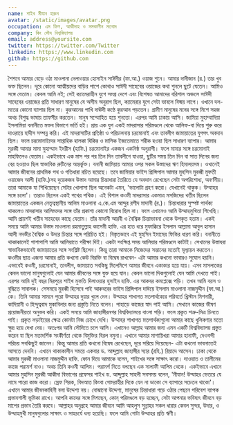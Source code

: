 ```yaml
---
name: শাইখ মীযান হারুন
avatar: /static/images/avatar.png
occupation: এম ফিল, আকীদাহ ও সমকালীন মতবাদ
company: কিং সৌদ বিশ্ববিদ্যালয়
email: address@yoursite.com
twitter: https://twitter.com/Twitter
linkedin: https://www.linkedin.com
github: https://github.com
---
```


শৈশবে আমার বেড়ে ওঠা মাওলানা দেলাওয়ার হোসাইন সাঈদীর (ফা.আ.) ওয়াজ শুনে। আমার দাদীজান (র.) তার খুব ভক্ত ছিলেন। দূরে কোনো আত্মীয়দের বাড়ির পাশে কোথাও সাঈদী সাহেবের ওয়াজের কথা শুনলে ছুটে যেতেন। আমিও সঙ্গে যেতাম। কেবল আমি নই; সেই ক্যামেরাহীন যুগে সমগ্র দেশে এবং বিশেষত আমাদের বরিশাল অঞ্চলে সাঈদী সাহেবের ওয়াজের প্রতি সাধারণ মানুষের যে অসীম অনুরাগ ছিল, ক্যামেরার যুগে সেটা ভাবলে বিস্ময় লাগে। ওখানে দল-মতের কোনো ব্যাপার ছিল না। কুরআনের পাখি দাঊদী কণ্ঠে কুরআন পড়তেন। গ্রামীণ মানুষের মনের সঙ্গে মিশে সহজ অথচ বিশুদ্ধ ভাষায় তাফসীর করতেন। মানুষ সম্মোহিত হয়ে শুনতো। 
এরপর আমি ঢাকায় আসি। জামিয়া মুহাম্মাদিয়া ইসলামিয়া বনানীতে মক্তব বিভাগে ভর্তি হই। প্রায় এক যুগ একই মাদরাসার পরিমণ্ডলে থেকে আলিফ-বা দিয়ে শুরু করে দাওরায়ে হাদীস সম্পন্ন করি। এই মাদরাসাটির প্রতিষ্ঠা ও পরিচালনায় চরমোনাই এবং তাবলীগ জামায়াতের যুগপ‌ৎ অবদান ছিল। ফলে চরমোনাইদের সাপ্তাহিক হালকা যিকির ও মাসিক ইজতেমাতে শরীক হওয়া ছিল সাধারণ ব্যাপার। আমার মুরব্বী আমার মামা মুহাম্মাদ ইদরীস (হাফি.) চরমোনাইর একজন একনিষ্ঠ অনুরাগী। ফলে মামার সঙ্গে চরমোনাই মাহফিলেও যেতাম। একইভাবে এক মাস পর পর তিন দিন তাবলীগে যাওয়া, ছুটির সময় তিন দিন বা সাত দিনের জন্য বের হওয়াও ছিল স্বাভাবিক রুটিনের অন্তর্ভুক্ত। 
বনানী জামিয়ায় আমার ওপর সকল উস্তাদের ঋণ হিমালয়সম। ওখানেই আমার জীবনের প্রাথমিক পথ ও গতিধারা রচিত হয়েছে। তবে জামিয়ার ভাইস প্রিন্সিপাল আমার মুহসিন মুরব্বী মুফতী ওয়াজেদ আলী (হাফি.)সহ দুয়েকজন উস্তাদ আমার চিন্তাধারা তৈরিতে যে অবদান রেখেছেন সেটা অপরিশোধ্য, অবর্ণনীয়। তারা আমাকে যা শিখিয়েছেন সেটার খোলাসা ছিল অনেকটা এমন, 'ভালোটা গ্রহণ করো। যেখানেই থাকুক। উম্মাহর সঙ্গে চলো'। তারাও ছিলেন একই পথের পথিক। এই বিশাল কওমী মাদরাসার একমাত্র মসজিদের খতীব ছিলেন জামায়াতের একজন নেতৃত্বস্থানীয় আলিম মাওলানা এ.কে.এম আব্দুর রশীদ মাদানী (র.)। চিন্তাধারার সুস্পষ্ট পার্থক্য থাকলেও মাদরাসার আলিমদের সঙ্গে তাঁর প্রকাশ্য কোনো বিরোধ ছিল না। ফলে এখানেও আমি উম্মাহমুখিতা শিখেছি। আমি প্রায়শই খতীব সাহেবের কাছে যেতাম। তাঁর মাদানী আরবী ও বৈশ্বিক চিন্তাভাবনা থেকে উপকৃত হতাম। একই সময়ে আমি আমার উস্তাদ মাওলানা রহমাতুল্লাহ কাসেমী হাফি. এর হাত ধরে মুফাক্কিরে ইসলাম আল্লামা আবুল হাসান আলী নদভীর বৈশ্বিক ও উদার চিন্তার সঙ্গে পরিচিত হই। বিস্তৃতভাবে এই মুহসিন ইমামের ফিকির ধারণ করি। 
বনানীতে থাকাকালেই পাশাপাশি আমি আলিয়াতে পরীক্ষা দিই। একটা সংক্ষিপ্ত সময় আলিয়ার পরিমণ্ডলে কাটাই। সেখানের উস্তাযরা স্বাভাবিকভাবেই জামায়াতের সঙ্গে সংশ্লিষ্ট ছিলেন। কিন্তু তারা আমাকে নিজেদের সন্তানের মতোই মূল্যায়ন করতেন। কওমীর ছাত্র এজন্য আমার প্রতি কখনো কেউ বিরক্তি বা বিদ্বেষ রাখবেন- এটা আমার কখনো ভাবারও সুযোগ হয়নি। এভাবেই কওমী, চরমোনাই, তাবলীগ, জামায়াত সবকিছু মিলেমিশে আমার জীবনে একাকার হয়ে যায়। এসব মাসলাকের কেবল ভালো মানুষগুলোই যেন আমার জীবনের সঙ্গে যুক্ত হয়ে যান। কেবল ভালো দিকগুলোই যেন আমি দেখতে পাই।  
এরপর আমি দুই বছর মিরপুরে শাইখ মুফতি দিলাওয়ার হুসাইন হাফি. এর আকবর কমপ্লেক্সে পড়ি। তখন আমি বয়স ও বুদ্ধিতে সাবালক। সেসময়ে মুরব্বী হিসেবে পাই আকবরের ভাইস প্রিন্সিপাল দাঈয়ে ইসলাম মাওলানা নাজমুদ্দীন (ফা.আ.) কে। তিনি আমার সামনে পুরো উম্মাহর দুয়ার খুলে দেন। উম্মাহর শাখাগত মতপার্থক্যের পরিবর্তে খ্রিস্টান মিশনারী, কাদিয়ানী ও হিন্দুত্ববাদ মুকাবিলার জন্য প্রস্তুতি নিতে বলেন। পাহাড়ে কাজের স্বাদ পাই আমি। সেখানে কাজের ভীষণ প্রয়োজনীয়তা অনুভব করি। একই সময়ে আমি জাহাঙ্গীরনগর বিশ্ববিদ্যালয়ে বাংলা পড়ি। ফলে প্রকৃত শত্রু-মিত্র চিনতে পাই। প্রকৃত লড়াইয়ের ক্ষেত্র কোনটা নিজ চোখে দেখি। উম্মাহর শাখাগত মতপার্থক্যগুলো আমার কাছে ধুলিকণার মতো ক্ষুদ্র হয়ে দেখা দেয়। 
অতঃপর আমি সৌদিতে চলে আসি। এখানেও আল্লাহ আমার জন্য এমন একটি বিশ্ববিদ্যালয় প্রস্তুত করেন যা ছিল মতাদর্শিক সংকীর্ণতা থেকে বিমুক্তির বিরল নমুনা। এখানে আমার মাশায়িখরা আমার হানাফী, দেওবন্দী পরিচয় সবকিছুই জানেন। কিন্তু আমার প্রতি কখনো বিদ্বেষ রেখেছেন, দূরে সরিয়ে দিয়েছেন- এটা কখনো ভাবনাতেই আসতে দেননি। এখানে থাকাকালীন সময়ে একবার ড. আব্দুল্লাহ জাহাঙ্গীর স্যার (রহি.) রিয়াদে আসেন। ঢাকা থেকে আমার মুরব্বী মাওলানা নাজমুদ্দীন হাফি. ফোন দিয়ে আমাকে বলেন, শাইখের সঙ্গে সাক্ষা‌ৎ করো। দাওয়াত ও তালীমের কাজে পরামর্শ নাও। অথচ তিনি কওমী আলিম। পরামর্শ নিতে বলছেন এক সালাফী আলিম থেকে। একইভাবে এখানে আমার মুহসিন মুরব্বী আকীদা বিভাগের প্রফেসর শাইখ ড. আব্দুল্লাহ সাহলী সবসময় বলেন, 'মীযান! উম্মাহর ভেতরে যে নামে পারো কাজ করো। স্রেফ শিরক, বিদআত কিংবা গোমরাহীর দিকে যেন না ডাকো সে ব্যাপারে সচেতন থাকো'।
এখানে আমার জীবনকাহিনী বলা উদ্দেশ্য নয়। বোঝানো উদ্দেশ্য, মানুষের চিন্তাধারা গড়ে ওঠার পেছনে পরিবেশ ব্যাপক প্রভাবশালী ভূমিকা রাখে। আপনি কাদের সঙ্গে মিশছেন, কোন্ পরিমণ্ডলে বড় হচ্ছেন, সেটা আপনার ভবিষ্য‌ৎ জীবনে বড় মাপের প্রভাব তৈরি করবে। আল্লাহর অনুগ্রহে আমার জীবনে আমি আহলুস সুন্নাহর সকল ধারার কেবল সুন্দর, উদার, ও উম্মাহমুখী মানুষগুলোর সাক্ষা‌ৎ ও সাহচর্যে ধন্য হয়েছি। ফলে আমি গোটা উম্মাহর প্রতি ঋণী।
